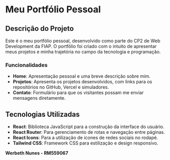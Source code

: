 # Meu Portfólio Pessoal

## Descrição do Projeto

Este é o meu portfólio pessoal, desenvolvido como parte do CP2 de Web Development da FIAP. O portfólio foi criado com o intuito de apresentar meus projetos e minha trajetória no campo da tecnologia e programação.

### Funcionalidades

- **Home**: Apresentação pessoal e uma breve descrição sobre mim.
- **Projetos**: Apresenta os projetos desenvolvidos, com links para os repositórios no GitHub, Vercel e simuladores.
- **Contato**: Formulário para que os visitantes possam me enviar mensagens diretamente.

## Tecnologias Utilizadas

- **React**: Biblioteca JavaScript para a construção da interface do usuário.
- **React Router**: Para gerenciamento de rotas e navegação entre páginas.
- **React Icons**: Para a utilização de ícones de redes sociais no rodapé.
- **Tailwind CSS**: Framework CSS para estilização e design responsivo.



**Werbeth Nunes - RM559067**

